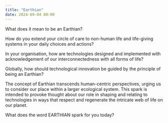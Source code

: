 ```yaml
---
title: "Earthian"
date: 2024-09-04 00:00
---
```


What does it mean to be an Earthian?

How do you extend your circle of care to non-human life and life-giving systems in your daily choices and actions?

In your organisation, how are technologies designed and implemented with acknowledgement of our interconnectedness with all forms of life?

Globally, how should technological innovation be guided by the principle of being an Earthian?

The concept of Earthian transcends human-centric perspectives, urging us to consider our place within a larger ecological system. This spark is intended to provoke thought about our role in shaping and relating to technologies in ways that respect and regenerate the intricate web of life on our planet.

What does the word EARTHIAN spark for you today?